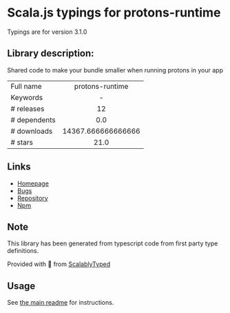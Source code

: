 
# Scala.js typings for protons-runtime

Typings are for version 3.1.0

## Library description:
Shared code to make your bundle smaller when running protons in your app

|                    |                 |
| ------------------ | :-------------: |
| Full name          | protons-runtime |
| Keywords           | - |
| # releases         | 12 |
| # dependents       | 0.0 |
| # downloads        | 14367.666666666666 |
| # stars            | 21.0 |

## Links
- [Homepage](https://github.com/ipfs/protons/tree/master/packages/protons-runtime#readme)
- [Bugs](https://github.com/ipfs/protons/issues)
- [Repository](https://github.com/ipfs/protons)
- [Npm](https://www.npmjs.com/package/protons-runtime)
    


## Note
This library has been generated from typescript code from first party type definitions.

Provided with :purple_heart: from [ScalablyTyped](https://github.com/oyvindberg/ScalablyTyped)

## Usage
See [the main readme](../../readme.md) for instructions.


